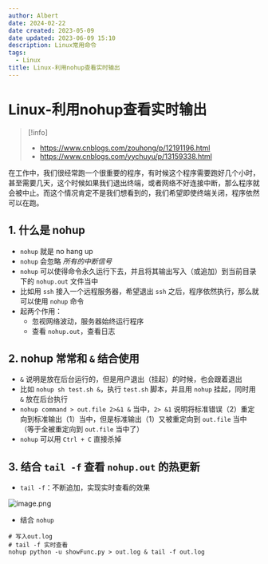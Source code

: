 ```yaml
---
author: Albert
date: 2024-02-22
date created: 2023-05-09
date updated: 2023-06-09 15:10
description: Linux常用命令
tags:
  - Linux
title: Linux-利用nohup查看实时输出
---
```


# Linux-利用nohup查看实时输出

> [!info]
> - https://www.cnblogs.com/zouhong/p/12191196.html
> - https://www.cnblogs.com/yychuyu/p/13159338.html

 在工作中，我们很经常跑一个很重要的程序，有时候这个程序需要跑好几个小时，甚至需要几天，这个时候如果我们退出终端，或者网络不好连接中断，那么程序就会被中止。而这个情况肯定不是我们想看到的，我们希望即使终端关闭，程序依然可以在跑。

## 1. 什么是 nohup

- `nohup` 就是 no hang up
- `nohup` 会忽略 *所有的中断信号*
- `nohup` 可以使得命令永久运行下去，并且将其输出写入（或追加）到当前目录下的 `nohup.out` 文件当中
- 比如用 `ssh` 接入一个远程服务器，希望退出 `ssh` 之后，程序依然执行，那么就可以使用 `nohup` 命令
- 起两个作用：
  - 忽视网络波动，服务器始终运行程序
  - 查看 `nohup.out`，查看日志

## 2. nohup 常常和 `&` 结合使用

- `&` 说明是放在后台运行的，但是用户退出（挂起）的时候，也会跟着退出
- 比如 `nohup sh test.sh &`，执行 `test.sh` 脚本，并且用 `nohup` 挂起，同时用 `&` 放在后台执行
- `nohup command > out.file 2>&1 &` 当中，`2> &1` 说明将标准错误（2）重定向到标准输出（1）当中，但是标准输出（1）又被重定向到 `out.file` 当中（等于全被重定向到 `out.file` 当中了）
- `nohup` 可以用 `Ctrl + C` 直接杀掉

## 3. 结合 `tail -f` 查看 `nohup.out` 的热更新

- `tail -f`：不断追加，实现实时查看的效果

![image.png](https://img-20221128.oss-cn-shanghai.aliyuncs.com/img-2022-11/20230209175735.png)
- 结合 `nohup`

```shell
# 写入out.log
# tail -f 实时查看
nohup python -u showFunc.py > out.log & tail -f out.log
```